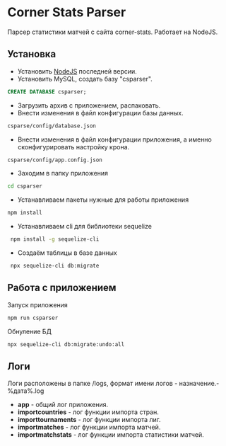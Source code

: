 # Corner Stats Parser
Парсер статистики матчей c сайта corner-stats. Работает на NodeJS.

## Установка
- Установить [NodeJS](https://nodejs.org/en/) последней версии.
- Установить MySQL, создать базу "csparser".
```sql
CREATE DATABASE csparser;
```
- Загрузить архив с приложением, распаковать.
- Внести изменения в файл конфигурации базы данных.
```sh
csparse/config/database.json
```
- Внести изменения в файл конфигурации приложения, а именно сконфигурировать настройку крона.
```sh
csparse/config/app.config.json
```

- Заходим в папку приложения

```sh
cd csparser
```

- Устанавливаем пакеты нужные для работы приложения
```sh
npm install
```

- Устанавливаем cli для библиотеки sequelize
```sh
 npm install -g sequelize-cli
```

- Создаём таблицы в базе данных
```sh
 npx sequelize-cli db:migrate
```
## Работа с приложением
Запуск приложения
```sh
npm run csparser
```
Обнуление БД
```sh
npx sequelize-cli db:migrate:undo:all
```

## Логи
Логи расположены в папке /logs,  формат имени логов - назначение.-%дата%.log

- **app** - общий лог приложения.
- **importcountries** - лог функции импорта стран.
- **importtournaments** -  лог функции импорта лиг.
- **importmatches** -  лог функции импорта матчей.
- **importmatchstats** -  лог функции импорта статистики матчей.